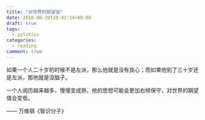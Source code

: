 ```yaml
---
title: "对世界的期望值"
date: 2018-06-20T20:42:14+08:00
draft: true
tags:
  - politics
categories:
  - reading
comment: true
---
```


如果一个人二十岁的时候不是左派，那么他就是没有良心；而如果他到了三十岁还是左派，那他就是没脑子。

一个人阅历越来越多，慢慢变成熟，他的思想可能会更加右倾保守，对世界的期望值会变低。

—— 万维钢《智识分子》